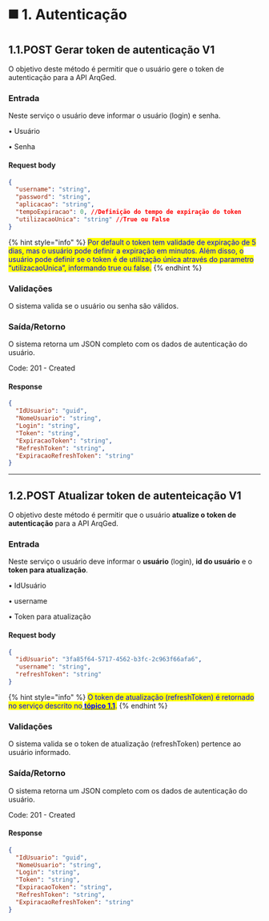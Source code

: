 # ◼️ 1. Autenticação

## 1.1.POST Gerar token de autenticação V1

O objetivo deste método é permitir que o usuário gere o token de autenticação para a API ArqGed.

### Entrada

Neste serviço o usuário deve informar o usuário (login) e senha.

• Usuário

• Senha

#### Request body

```json
{
  "username": "string",
  "password": "string",
  "aplicacao": "string",
  "tempoExpiracao": 0, //Definição do tempo de expiração do token
  "utilizacaoUnica": "string" //True ou False
}

```

{% hint style="info" %}
<mark style="color:blue;">Por default o token tem validade de expiração de 5 dias, mas o usuário pode definir a expiração em minutos. Além disso, o usuário pode definir se o token é de utilização única através do parametro “utilizacaoUnica”, informando true ou false.</mark>
{% endhint %}

### Validações

O sistema valida se o usuário ou senha são válidos.

### Saída/Retorno

O sistema retorna um JSON completo com os dados de autenticação do usuário.

Code: 201 - Created

#### Response

```json
{
  "IdUsuario": "guid",
  "NomeUsuario": "string",
  "Login": "string",
  "Token": "string",
  "ExpiracaoToken": "string",
  "RefreshToken": "string",
  "ExpiracaoRefreshToken": "string"
}
```

***

## 1.2.POST Atualizar token de autenteicação V1

O objetivo deste método é permitir que o usuário **atualize o token de autenticação** para a API ArqGed.

### Entrada

Neste serviço o usuário deve informar o **usuário** (login), **id do usuário** e o **token para atualização**.

• IdUsuário

• username

• Token para atualização

#### Request body

```json
{
  "idUsuario": "3fa85f64-5717-4562-b3fc-2c963f66afa6",
  "username": "string",
  "refreshToken": "string"
}
```

{% hint style="info" %}
<mark style="color:blue;">O token de atualização (refreshToken) é retornado no serviço descrito no</mark>[ <mark style="color:blue;">**tópico 1.1**</mark>](1.-autenticacao.md#id-1.1-post-api-autenticacao-login)<mark style="color:blue;">.</mark>
{% endhint %}

### Validações

O sistema valida se o token de atualização (refreshToken) pertence ao usuário informado.

### Saída/Retorno

O sistema retorna um JSON completo com os dados de autenticação do usuário.

Code: 201 - Created

#### Response

```json
{
  "IdUsuario": "guid",
  "NomeUsuario": "string",
  "Login": "string",
  "Token": "string",
  "ExpiracaoToken": "string",
  "RefreshToken": "string",
  "ExpiracaoRefreshToken": "string"
}
```
